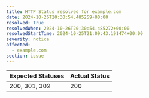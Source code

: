 ```yaml
---
title: HTTP Status resolved for example.com
date: 2024-10-26T20:30:54.485259+00:00
resolved: True
resolvedWhen: 2024-10-26T20:30:54.485272+00:00
resolvedStartTime: 2024-10-25T21:09:43.191474+00:00
severity: notice
affected:
  - example.com
section: issue
---
```


| Expected Statuses | Actual Status  |
|-------------------|----------------|
| 200, 301, 302 | 200 |
